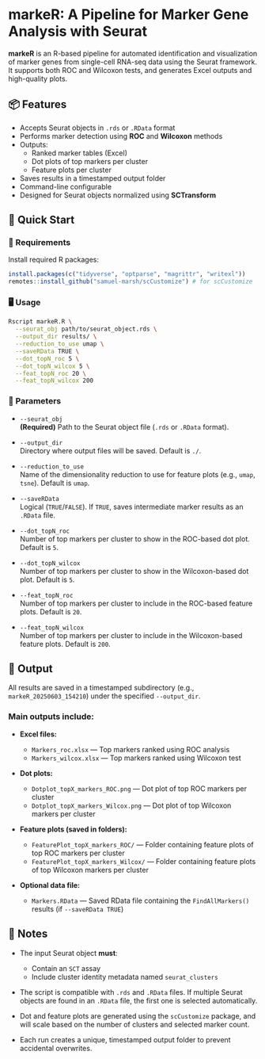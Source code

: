 # markeR: A Pipeline for Marker Gene Analysis with Seurat

**markeR** is an R-based pipeline for automated identification and visualization of marker genes from single-cell RNA-seq data using the Seurat framework. It supports both ROC and Wilcoxon tests, and generates Excel outputs and high-quality plots.


## 📦 Features

- Accepts Seurat objects in `.rds` or `.RData` format  
- Performs marker detection using **ROC** and **Wilcoxon** methods  
- Outputs:
  - Ranked marker tables (Excel)
  - Dot plots of top markers per cluster
  - Feature plots per cluster  
- Saves results in a timestamped output folder  
- Command-line configurable  
- Designed for Seurat objects normalized using **SCTransform**


## 🚀 Quick Start

### 🔧 Requirements

Install required R packages:

```r
install.packages(c("tidyverse", "optparse", "magrittr", "writexl"))
remotes::install_github("samuel-marsh/scCustomize") # for scCustomize
```

### 🖥️ Usage

```bash
Rscript markeR.R \
  --seurat_obj path/to/seurat_object.rds \
  --output_dir results/ \
  --reduction_to_use umap \
  --saveRData TRUE \
  --dot_topN_roc 5 \
  --dot_topN_wilcox 5 \
  --feat_topN_roc 20 \
  --feat_topN_wilcox 200
```

### 📝 Parameters

- `--seurat_obj`  
  **(Required)** Path to the Seurat object file (`.rds` or `.RData` format).

- `--output_dir`  
  Directory where output files will be saved. Default is `./`.

- `--reduction_to_use`  
  Name of the dimensionality reduction to use for feature plots (e.g., `umap`, `tsne`). Default is `umap`.

- `--saveRData`  
  Logical (`TRUE`/`FALSE`). If `TRUE`, saves intermediate marker results as an `.RData` file.

- `--dot_topN_roc`  
  Number of top markers per cluster to show in the ROC-based dot plot. Default is `5`.

- `--dot_topN_wilcox`  
  Number of top markers per cluster to show in the Wilcoxon-based dot plot. Default is `5`.

- `--feat_topN_roc`  
  Number of top markers per cluster to include in the ROC-based feature plots. Default is `20`.

- `--feat_topN_wilcox`  
  Number of top markers per cluster to include in the Wilcoxon-based feature plots. Default is `200`.

## 📂 Output

All results are saved in a timestamped subdirectory (e.g., `markeR_20250603_154210`) under the specified `--output_dir`.

### Main outputs include:

- **Excel files:**
  - `Markers_roc.xlsx` — Top markers ranked using ROC analysis
  - `Markers_wilcox.xlsx` — Top markers ranked using Wilcoxon test

- **Dot plots:**
  - `Dotplot_topX_markers_ROC.png` — Dot plot of top ROC markers per cluster
  - `Dotplot_topX_markers_Wilcox.png` — Dot plot of top Wilcoxon markers per cluster

- **Feature plots (saved in folders):**
  - `FeaturePlot_topX_markers_ROC/` — Folder containing feature plots of top ROC markers per cluster
  - `FeaturePlot_topX_markers_Wilcox/` — Folder containing feature plots of top Wilcoxon markers per cluster

- **Optional data file:**
  - `Markers.RData` — Saved RData file containing the `FindAllMarkers()` results (if `--saveRData TRUE`)


## 📌 Notes

- The input Seurat object **must**:
  - Contain an `SCT` assay
  - Include cluster identity metadata named `seurat_clusters`

- The script is compatible with `.rds` and `.RData` files. If multiple Seurat objects are found in an `.RData` file, the first one is selected automatically.

- Dot and feature plots are generated using the `scCustomize` package, and will scale based on the number of clusters and selected marker count.

- Each run creates a unique, timestamped output folder to prevent accidental overwrites.
